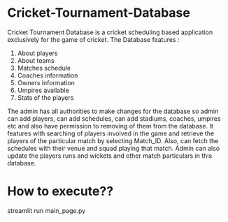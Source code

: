 # Cricket-Tournament-Database
Cricket Tournament Database is a cricket scheduling based application exclusively for the game of cricket.
The Database features :
1. About players
2. About teams
3. Matches schedule
4. Coaches information
5. Owners information
6. Umpires available
7. Stats of the players

The admin has all authorities to make changes for the database so
admin can add players, can add schedules, can add stadiums, coaches,
umpires etc and also have permission to removing of them from the
database. It features with searching of players involved in the game and
retrieve the players of the particular match by selecting Match_ID.
Also, can fetch the schedules with their venue and squad playing that
match. Admin can also update the players runs and wickets and other
match particulars in this database.

# How to execute??
streamlit run main_page.py
